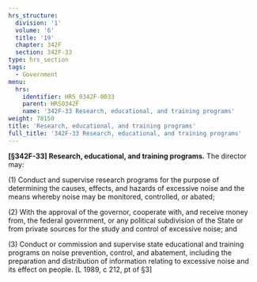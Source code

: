 ```yaml
---
hrs_structure:
  division: '1'
  volume: '6'
  title: '19'
  chapter: 342F
  section: 342F-33
type: hrs_section
tags:
  - Government
menu:
  hrs:
    identifier: HRS_0342F-0033
    parent: HRS0342F
    name: '342F-33 Research, educational, and training programs'
weight: 78150
title: 'Research, educational, and training programs'
full_title: '342F-33 Research, educational, and training programs'
---
```

**[§342F-33] Research, educational, and training programs.** The director may:

(1) Conduct and supervise research programs for the purpose of determining the causes, effects, and hazards of excessive noise and the means whereby noise may be monitored, controlled, or abated;

(2) With the approval of the governor, cooperate with, and receive money from, the federal government, or any political subdivision of the State or from private sources for the study and control of excessive noise; and

(3) Conduct or commission and supervise state educational and training programs on noise prevention, control, and abatement, including the preparation and distribution of information relating to excessive noise and its effect on people. [L 1989, c 212, pt of §3]